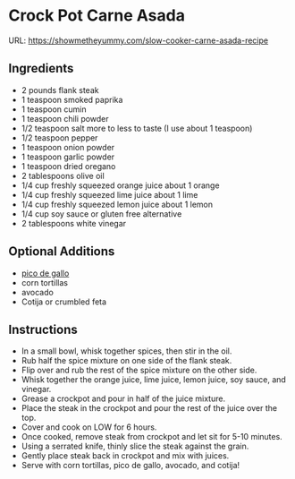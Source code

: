 # Crock Pot Carne Asada
URL:  https://showmetheyummy.com/slow-cooker-carne-asada-recipe

## Ingredients
-  2 pounds flank steak
-  1 teaspoon smoked paprika
-  1 teaspoon cumin
-  1 teaspoon chili powder
-  1/2 teaspoon salt more to less to taste (I use about 1 teaspoon)
-  1/2 teaspoon pepper
-  1 teaspoon onion powder
-  1 teaspoon garlic powder
-  1 teaspoon dried oregano
-  2 tablespoons olive oil
-  1/4 cup freshly squeezed orange juice about 1 orange
-  1/4 cup freshly squeezed lime juice about 1 lime
-  1/4 cup freshly squeezed lemon juice about 1 lemon
-  1/4 cup soy sauce or gluten free alternative
-  2 tablespoons white vinegar

## Optional Additions
-  [pico de gallo](https://showmetheyummy.com/easy-pico-de-gallo-recipe/)
-  corn tortillas
-  avocado
-  Cotija or crumbled feta

## Instructions
-   In a small bowl, whisk together spices, then stir in the oil.
-   Rub half the spice mixture on one side of the flank steak.
-   Flip over and rub the rest of the spice mixture on the other side.
-   Whisk together the orange juice, lime juice, lemon juice, soy sauce, and vinegar.
-   Grease a crockpot and pour in half of the juice mixture.
-   Place the steak in the crockpot and pour the rest of the juice over the top.
-   Cover and cook on LOW for 6 hours.
-   Once cooked, remove steak from crockpot and let sit for 5-10 minutes.
-   Using a serrated knife, thinly slice the steak against the grain.
-   Gently place steak back in crockpot and mix with juices.
-   Serve with corn tortillas, pico de gallo, avocado, and cotija!